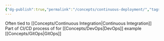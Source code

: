 ```yaml
---
{"dg-publish":true,"permalink":"/concepts/continuous-deployment/","tags":["concept/SRE"]}
---
```


Often tied to [[Concepts/Continuous Integration\|Continuous Integration]]
Part of CI/CD process of for [[Concepts/DevOps\|DevOps]] example [[Concepts/GitOps\|GitOps]]